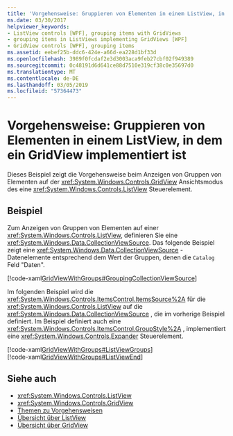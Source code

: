 ```yaml
---
title: 'Vorgehensweise: Gruppieren von Elementen in einem ListView, in dem ein GridView implementiert ist'
ms.date: 03/30/2017
helpviewer_keywords:
- ListView controls [WPF], grouping items with GridViews
- grouping items in ListViews implementing GridViews [WPF]
- GridView controls [WPF], grouping items
ms.assetid: eebef25b-ddc6-424e-a66d-ea228d1bf33d
ms.openlocfilehash: 3989f0fcdaf2e3d3003aca9feb27cbf02f949389
ms.sourcegitcommit: 0c48191d6d641ce88d7510e319cf38c0e35697d0
ms.translationtype: MT
ms.contentlocale: de-DE
ms.lasthandoff: 03/05/2019
ms.locfileid: "57364473"
---
```

# <a name="how-to-group-items-in-a-listview-that-implements-a-gridview"></a>Vorgehensweise: Gruppieren von Elementen in einem ListView, in dem ein GridView implementiert ist
Dieses Beispiel zeigt die Vorgehensweise beim Anzeigen von Gruppen von Elementen auf der <xref:System.Windows.Controls.GridView> Ansichtsmodus des eine <xref:System.Windows.Controls.ListView> Steuerelement.  
  
## <a name="example"></a>Beispiel  
 Zum Anzeigen von Gruppen von Elementen auf einer <xref:System.Windows.Controls.ListView>, definieren Sie eine <xref:System.Windows.Data.CollectionViewSource>. Das folgende Beispiel zeigt eine <xref:System.Windows.Data.CollectionViewSource> -Datenelemente entsprechend dem Wert der Gruppen, denen die `Catalog` Feld "Daten".  
  
 [!code-xaml[GridViewWithGroups#GroupingCollectionViewSource](~/samples/snippets/csharp/VS_Snippets_Wpf/GridViewWithGroups/CS/Window1.xaml#groupingcollectionviewsource)]  
  
 Im folgenden Beispiel wird die <xref:System.Windows.Controls.ItemsControl.ItemsSource%2A> für die <xref:System.Windows.Controls.ListView> auf die <xref:System.Windows.Data.CollectionViewSource> , die im vorherige Beispiel definiert. Im Beispiel definiert auch eine <xref:System.Windows.Controls.ItemsControl.GroupStyle%2A> , implementiert eine <xref:System.Windows.Controls.Expander> Steuerelement.  
  
 [!code-xaml[GridViewWithGroups#ListViewGroups](~/samples/snippets/csharp/VS_Snippets_Wpf/GridViewWithGroups/CS/Window1.xaml#listviewgroups)]  
[!code-xaml[GridViewWithGroups#ListViewEnd](~/samples/snippets/csharp/VS_Snippets_Wpf/GridViewWithGroups/CS/Window1.xaml#listviewend)]  
  
## <a name="see-also"></a>Siehe auch
- <xref:System.Windows.Controls.ListView>
- <xref:System.Windows.Controls.GridView>
- [Themen zu Vorgehensweisen](listview-how-to-topics.md)
- [Übersicht über ListView](listview-overview.md)
- [Übersicht über GridView](gridview-overview.md)
